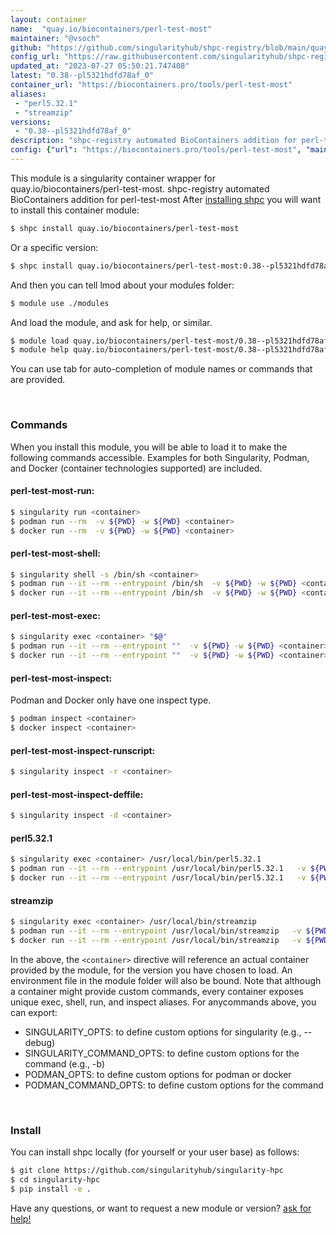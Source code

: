 ```yaml
---
layout: container
name:  "quay.io/biocontainers/perl-test-most"
maintainer: "@vsoch"
github: "https://github.com/singularityhub/shpc-registry/blob/main/quay.io/biocontainers/perl-test-most/container.yaml"
config_url: "https://raw.githubusercontent.com/singularityhub/shpc-registry/main/quay.io/biocontainers/perl-test-most/container.yaml"
updated_at: "2023-07-27 05:50:21.747408"
latest: "0.38--pl5321hdfd78af_0"
container_url: "https://biocontainers.pro/tools/perl-test-most"
aliases:
 - "perl5.32.1"
 - "streamzip"
versions:
 - "0.38--pl5321hdfd78af_0"
description: "shpc-registry automated BioContainers addition for perl-test-most"
config: {"url": "https://biocontainers.pro/tools/perl-test-most", "maintainer": "@vsoch", "description": "shpc-registry automated BioContainers addition for perl-test-most", "latest": {"0.38--pl5321hdfd78af_0": "sha256:b9b9a64bb6ee1ca91e7bec096a6a2603c16e4bb08541de2ebc3238d831fa068f"}, "tags": {"0.38--pl5321hdfd78af_0": "sha256:b9b9a64bb6ee1ca91e7bec096a6a2603c16e4bb08541de2ebc3238d831fa068f"}, "docker": "quay.io/biocontainers/perl-test-most", "aliases": {"perl5.32.1": "/usr/local/bin/perl5.32.1", "streamzip": "/usr/local/bin/streamzip"}}
---
```


This module is a singularity container wrapper for quay.io/biocontainers/perl-test-most.
shpc-registry automated BioContainers addition for perl-test-most
After [installing shpc](#install) you will want to install this container module:


```bash
$ shpc install quay.io/biocontainers/perl-test-most
```

Or a specific version:

```bash
$ shpc install quay.io/biocontainers/perl-test-most:0.38--pl5321hdfd78af_0
```

And then you can tell lmod about your modules folder:

```bash
$ module use ./modules
```

And load the module, and ask for help, or similar.

```bash
$ module load quay.io/biocontainers/perl-test-most/0.38--pl5321hdfd78af_0
$ module help quay.io/biocontainers/perl-test-most/0.38--pl5321hdfd78af_0
```

You can use tab for auto-completion of module names or commands that are provided.

<br>

### Commands

When you install this module, you will be able to load it to make the following commands accessible.
Examples for both Singularity, Podman, and Docker (container technologies supported) are included.

#### perl-test-most-run:

```bash
$ singularity run <container>
$ podman run --rm  -v ${PWD} -w ${PWD} <container>
$ docker run --rm  -v ${PWD} -w ${PWD} <container>
```

#### perl-test-most-shell:

```bash
$ singularity shell -s /bin/sh <container>
$ podman run --it --rm --entrypoint /bin/sh  -v ${PWD} -w ${PWD} <container>
$ docker run --it --rm --entrypoint /bin/sh  -v ${PWD} -w ${PWD} <container>
```

#### perl-test-most-exec:

```bash
$ singularity exec <container> "$@"
$ podman run --it --rm --entrypoint ""  -v ${PWD} -w ${PWD} <container> "$@"
$ docker run --it --rm --entrypoint ""  -v ${PWD} -w ${PWD} <container> "$@"
```

#### perl-test-most-inspect:

Podman and Docker only have one inspect type.

```bash
$ podman inspect <container>
$ docker inspect <container>
```

#### perl-test-most-inspect-runscript:

```bash
$ singularity inspect -r <container>
```

#### perl-test-most-inspect-deffile:

```bash
$ singularity inspect -d <container>
```


#### perl5.32.1

```bash
$ singularity exec <container> /usr/local/bin/perl5.32.1
$ podman run --it --rm --entrypoint /usr/local/bin/perl5.32.1   -v ${PWD} -w ${PWD} <container> -c " $@"
$ docker run --it --rm --entrypoint /usr/local/bin/perl5.32.1   -v ${PWD} -w ${PWD} <container> -c " $@"
```


#### streamzip

```bash
$ singularity exec <container> /usr/local/bin/streamzip
$ podman run --it --rm --entrypoint /usr/local/bin/streamzip   -v ${PWD} -w ${PWD} <container> -c " $@"
$ docker run --it --rm --entrypoint /usr/local/bin/streamzip   -v ${PWD} -w ${PWD} <container> -c " $@"
```



In the above, the `<container>` directive will reference an actual container provided
by the module, for the version you have chosen to load. An environment file in the
module folder will also be bound. Note that although a container
might provide custom commands, every container exposes unique exec, shell, run, and
inspect aliases. For anycommands above, you can export:

 - SINGULARITY_OPTS: to define custom options for singularity (e.g., --debug)
 - SINGULARITY_COMMAND_OPTS: to define custom options for the command (e.g., -b)
 - PODMAN_OPTS: to define custom options for podman or docker
 - PODMAN_COMMAND_OPTS: to define custom options for the command

<br>

### Install

You can install shpc locally (for yourself or your user base) as follows:

```bash
$ git clone https://github.com/singularityhub/singularity-hpc
$ cd singularity-hpc
$ pip install -e .
```

Have any questions, or want to request a new module or version? [ask for help!](https://github.com/singularityhub/singularity-hpc/issues)